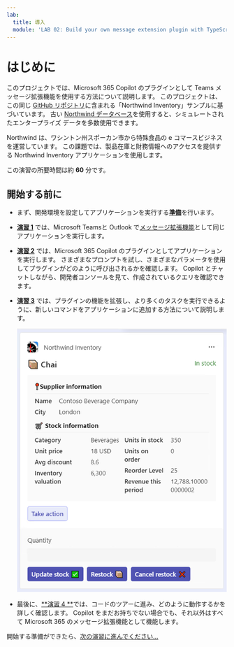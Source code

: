 ```yaml
---
lab:
  title: 導入
  module: 'LAB 02: Build your own message extension plugin with TypeScript (TS) for Microsoft 365 Copilot'
---
```


# はじめに

このプロジェクトでは、Microsoft 365 Copilot のプラグインとして Teams メッセージ拡張機能を使用する方法について説明します。 このプロジェクトは、この同じ [GitHub リポジトリ](https://github.com/OfficeDev/Copilot-for-M365-Plugins-Samples/tree/main/samples/msgext-northwind-inventory-ts)に含まれる「Northwind Inventory」サンプルに基づいています。 古い [Northwind データベース](https://learn.microsoft.com/dotnet/framework/data/adonet/sql/linq/downloading-sample-databases)を使用すると、シミュレートされたエンタープライズ データを多数使用できます。

Northwind は、ワシントン州スポーカン市から特殊食品の e コマースビジネスを運営しています。 この課題では、製品在庫と財務情報へのアクセスを提供する Northwind Inventory アプリケーションを使用します。

この演習の所要時間は約 **60** 分です。

## 開始する前に

- まず、開発環境を設定してアプリケーションを実行する[**準備**](./2-prepare-development-environment.md)を行います。

- [**演習 1**](./3-exercise-1-run-message-extension.md) では、Microsoft Teamsと Outlook で[メッセージ拡張機能](https://learn.microsoft.com/microsoftteams/platform/messaging-extensions/what-are-messaging-extensions)として同じアプリケーションを実行します。

- [**演習 2**](./4-exercise-2-run-copilot-plugin.md) では、Microsoft 365 Copilot のプラグインとしてアプリケーションを実行します。 さまざまなプロンプトを試し、さまざまなパラメータを使用してプラグインがどのように呼び出されるかを確認します。 Copilot とチャットしながら、開発者コンソールを見て、作成されているクエリを確認できます。

- [**演習 3**](./5-exercise-3-add-new-command.md) では、プラグインの機能を拡張し、より多くのタスクを実行できるように、新しいコマンドをアプリケーションに追加する方法について説明します。

  ![製品を表示するアダプティブ カードのスクリーンショット。](../media/1-00-product-card-only.png)

- 最後に、[**演習 4 **](./6-exercise-4-explore-plugin-source-code.md)では、コードのツアーに進み、どのように動作するかを詳しく確認します。 Copilot をまだお持ちでない場合でも、それ以外はすべて Microsoft 365 のメッセージ拡張機能として機能します。

開始する準備ができたら、[次の演習に進んでください...](./2-prepare-development-environment.md)